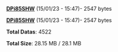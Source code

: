 [**DPi85SHW**](/data/DPi85SHW.txt) (15/01/23 - 15:47)- 2547 bytes

[**DPi85SHW**](/data/DPi85SHW.txt) (15/01/23 - 15:47)- 2547 bytes

**Total Datas**: 4522

**Total Size**: 28.15 MB / 28.1 MB